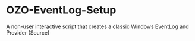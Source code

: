 # OZO-EventLog-Setup
A non-user interactive script that creates a classic Windows EventLog and Provider (Source)
